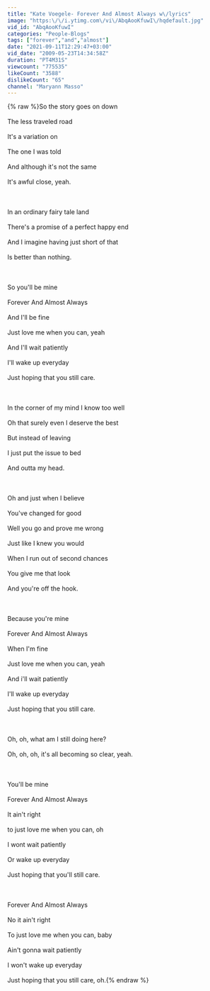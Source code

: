```yaml
---
title: "Kate Voegele- Forever And Almost Always w\/lyrics"
image: "https:\/\/i.ytimg.com\/vi\/AbqAooKfuwI\/hqdefault.jpg"
vid_id: "AbqAooKfuwI"
categories: "People-Blogs"
tags: ["forever","and","almost"]
date: "2021-09-11T12:29:47+03:00"
vid_date: "2009-05-23T14:34:58Z"
duration: "PT4M31S"
viewcount: "775535"
likeCount: "3588"
dislikeCount: "65"
channel: "Maryann Masso"
---
```

{% raw %}So the story goes on down<br /><br />The less traveled road<br /><br />It's a variation on<br /><br />The one I was told<br /><br />And although it's not the same<br /><br />It's awful close, yeah.<br /><br /><br /><br />In an ordinary fairy tale land<br /><br />There's a promise of a perfect happy end<br /><br />And I imagine having just short of that<br /><br />Is better than nothing.<br /><br /><br /><br />So you'll be mine<br /><br />Forever And Almost Always<br /><br />And I'll be fine<br /><br />Just love me when you can, yeah<br /><br />And I'll wait patiently<br /><br />I'll wake up everyday<br /><br />Just hoping that you still care.<br /><br /><br /><br />In the corner of my mind I know too well<br /><br />Oh that surely even I deserve the best<br /><br />But instead of leaving<br /><br />I just put the issue to bed<br /><br />And outta my head.<br /><br /><br /><br />Oh and just when I believe<br /><br />You've changed for good<br /><br />Well you go and prove me wrong<br /><br />Just like I knew you would<br /><br />When I run out of second chances<br /><br />You give me that look<br /><br />And you're off the hook.<br /><br /><br /><br />Because you're mine<br /><br />Forever And Almost Always<br /><br />When I'm fine<br /><br />Just love me when you can, yeah<br /><br />And i'll wait patiently<br /><br />I'll wake up everyday<br /><br />Just hoping that you still care.<br /><br /><br /><br />Oh, oh, what am I still doing here?<br /><br />Oh, oh, oh, it's all becoming so clear, yeah.<br /><br /><br /><br />You'll be mine<br /><br />Forever And Almost Always<br /><br />It ain't right <br /><br />to just love me when you can, oh<br /><br />I wont wait patiently<br /><br />Or wake up everyday<br /><br />Just hoping that you'll still care.<br /><br /><br /><br />Forever And Almost Always<br /><br />No it ain't right<br /><br />To just love me when you can, baby<br /><br />Ain't gonna wait patiently<br /><br />I won't wake up everyday<br /><br />Just hoping that you still care, oh.{% endraw %}
